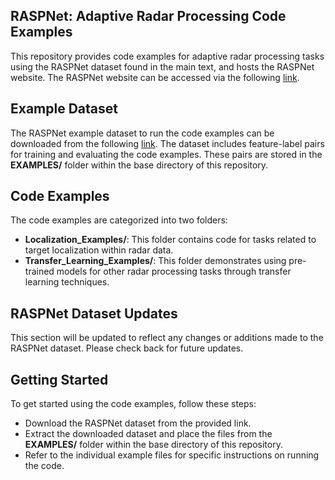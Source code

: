 ## RASPNet: Adaptive Radar Processing Code Examples
This repository provides code examples for adaptive radar processing tasks using the RASPNet dataset found in the main text, and hosts the RASPNet website.
The RASPNet website can be accessed via the following [link](https://shyamven.github.io/RASPNet/).

## Example Dataset
The RASPNet example dataset to run the code examples can be downloaded from the following [link](https://app.globus.org/file-manager?origin_id=b01166a6-0526-454a-aaff-943c7fada5d4&origin_path=%2FEXAMPLES%2F). The dataset includes feature-label pairs for training and evaluating the code examples. These pairs are stored in the **EXAMPLES/** folder within the base directory of this repository.

## Code Examples
The code examples are categorized into two folders:

- **Localization_Examples/**: This folder contains code for tasks related to target localization within radar data.
- **Transfer_Learning_Examples/**: This folder demonstrates using pre-trained models for other radar processing tasks through transfer learning techniques.

## RASPNet Dataset Updates
This section will be updated to reflect any changes or additions made to the RASPNet dataset. Please check back for future updates.

## Getting Started
To get started using the code examples, follow these steps:
- Download the RASPNet dataset from the provided link.
- Extract the downloaded dataset and place the files from the **EXAMPLES/** folder within the base directory of this repository.
- Refer to the individual example files for specific instructions on running the code.
